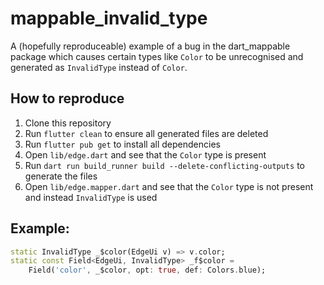 # mappable_invalid_type

A (hopefully reproduceable) example of a bug in the dart_mappable package which causes certain types like `Color` to be
unrecognised and generated as `InvalidType` instead of `Color`.

## How to reproduce

1. Clone this repository
1. Run `flutter clean` to ensure all generated files are deleted
1. Run `flutter pub get` to install all dependencies
1. Open `lib/edge.dart` and see that the `Color` type is present
1. Run `dart run build_runner build --delete-conflicting-outputs` to generate the files
1. Open `lib/edge.mapper.dart` and see that the `Color` type is not present and instead `InvalidType` is used

## Example:

```dart
static InvalidType _$color(EdgeUi v) => v.color;
static const Field<EdgeUi, InvalidType> _f$color =
    Field('color', _$color, opt: true, def: Colors.blue);

```
